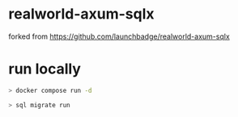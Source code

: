 # realworld-axum-sqlx

forked from https://github.com/launchbadge/realworld-axum-sqlx

# run locally

```sh
> docker compose run -d

> sql migrate run
```
